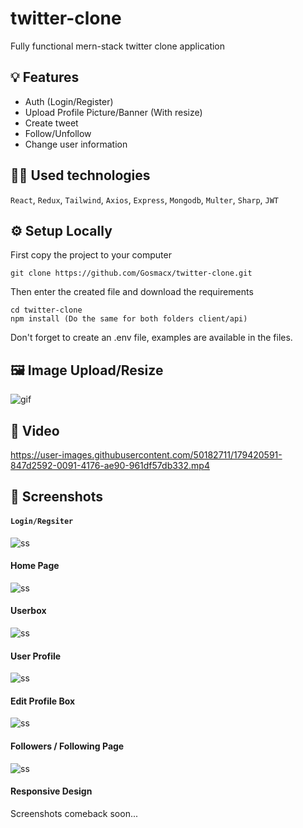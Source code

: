 # twitter-clone

Fully functional mern-stack twitter clone application

## 💡 Features
- Auth (Login/Register)
- Upload Profile Picture/Banner (With resize)
- Create tweet
- Follow/Unfollow
- Change user information

## 👨‍💻 Used technologies
`React`, `Redux`, `Tailwind`, `Axios`, `Express`, `Mongodb`, `Multer`, `Sharp`, `JWT` 
 
## ⚙️ Setup Locally

First copy the project to your computer
```
git clone https://github.com/Gosmacx/twitter-clone.git
```

Then enter the created file and download the requirements
```
cd twitter-clone
npm install (Do the same for both folders client/api)
```
Don't forget to create an .env file, examples are available in the files.

## 🖼️ Image Upload/Resize
![gif](https://github.com/Gosmacx/twitter-clone/blob/master/screenshots/resize-imagesv2.gif?raw=true)

## 🎥 Video

https://user-images.githubusercontent.com/50182711/179420591-847d2592-0091-4176-ae90-961df57db332.mp4

 
## 📸 Screenshots

#### `Login/Regsiter`

![ss](https://github.com/Gosmacx/twitter-clone/blob/master/screenshots/ss9.png?raw=true)

#### Home Page
![ss](https://github.com/Gosmacx/twitter-clone/blob/master/screenshots/ss8.png?raw=true)

#### Userbox
![ss](https://github.com/Gosmacx/twitter-clone/blob/master/screenshots/ss6.png?raw=true)

#### User Profile
![ss](https://github.com/Gosmacx/twitter-clone/blob/master/screenshots/ss5.png?raw=true)

#### Edit Profile Box
![ss](https://github.com/Gosmacx/twitter-clone/blob/master/screenshots/ss7.png?raw=true)

#### Followers / Following Page
![ss](https://github.com/Gosmacx/twitter-clone/blob/master/screenshots/ss4.png?raw=true)

#### Responsive Design
Screenshots comeback soon...

